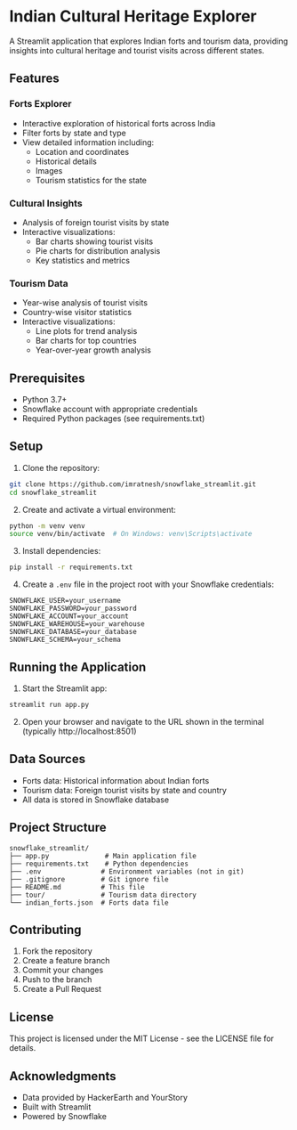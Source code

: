 # Indian Cultural Heritage Explorer

A Streamlit application that explores Indian forts and tourism data, providing insights into cultural heritage and tourist visits across different states.

## Features

### Forts Explorer
- Interactive exploration of historical forts across India
- Filter forts by state and type
- View detailed information including:
  - Location and coordinates
  - Historical details
  - Images
  - Tourism statistics for the state

### Cultural Insights
- Analysis of foreign tourist visits by state
- Interactive visualizations:
  - Bar charts showing tourist visits
  - Pie charts for distribution analysis
  - Key statistics and metrics

### Tourism Data
- Year-wise analysis of tourist visits
- Country-wise visitor statistics
- Interactive visualizations:
  - Line plots for trend analysis
  - Bar charts for top countries
  - Year-over-year growth analysis

## Prerequisites

- Python 3.7+
- Snowflake account with appropriate credentials
- Required Python packages (see requirements.txt)

## Setup

1. Clone the repository:
```bash
git clone https://github.com/imratnesh/snowflake_streamlit.git
cd snowflake_streamlit
```

2. Create and activate a virtual environment:
```bash
python -m venv venv
source venv/bin/activate  # On Windows: venv\Scripts\activate
```

3. Install dependencies:
```bash
pip install -r requirements.txt
```

4. Create a `.env` file in the project root with your Snowflake credentials:
```
SNOWFLAKE_USER=your_username
SNOWFLAKE_PASSWORD=your_password
SNOWFLAKE_ACCOUNT=your_account
SNOWFLAKE_WAREHOUSE=your_warehouse
SNOWFLAKE_DATABASE=your_database
SNOWFLAKE_SCHEMA=your_schema
```

## Running the Application

1. Start the Streamlit app:
```bash
streamlit run app.py
```

2. Open your browser and navigate to the URL shown in the terminal (typically http://localhost:8501)

## Data Sources

- Forts data: Historical information about Indian forts
- Tourism data: Foreign tourist visits by state and country
- All data is stored in Snowflake database

## Project Structure

```
snowflake_streamlit/
├── app.py              # Main application file
├── requirements.txt    # Python dependencies
├── .env               # Environment variables (not in git)
├── .gitignore         # Git ignore file
├── README.md          # This file
├── tour/              # Tourism data directory
└── indian_forts.json  # Forts data file
```

## Contributing

1. Fork the repository
2. Create a feature branch
3. Commit your changes
4. Push to the branch
5. Create a Pull Request

## License

This project is licensed under the MIT License - see the LICENSE file for details.

## Acknowledgments

- Data provided by HackerEarth and YourStory
- Built with Streamlit
- Powered by Snowflake
